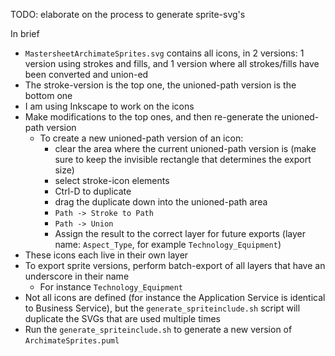 TODO: elaborate on the process to generate sprite-svg's

In brief
* `MastersheetArchimateSprites.svg` contains all icons, in 2 versions: 1 version using strokes and fills, and 1 version where all strokes/fills have been converted and union-ed
* The stroke-version is the top one, the unioned-path version is the bottom one
* I am using Inkscape to work on the icons
* Make modifications to the top ones, and then re-generate the unioned-path version
  * To create a new unioned-path version of an icon: 
    * clear the area where the current unioned-path version is (make sure to keep the invisible rectangle that determines the export size) 
    * select stroke-icon elements
    * Ctrl-D to duplicate
    * drag the duplicate down into the unioned-path area
    * `Path -> Stroke to Path`
    * `Path -> Union`
    * Assign the result to the correct layer for future exports (layer name: `Aspect_Type`, for example `Technology_Equipment`)
* These icons each live in their own layer
* To export sprite versions, perform batch-export of all layers that have an underscore in their name
  * For instance `Technology_Equipment`
* Not all icons are defined (for instance the Application Service is identical to Business Service), but the `generate_spriteinclude.sh` script will duplicate the SVGs that are used multiple times
* Run the `generate_spriteinclude.sh` to generate a new version of `ArchimateSprites.puml`
